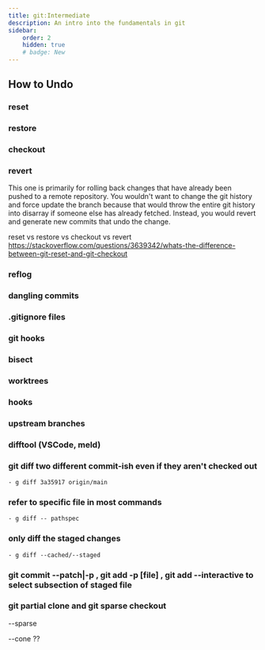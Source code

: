 ```yaml
---
title: git:Intermediate
description: An intro into the fundamentals in git
sidebar:
    order: 2
    hidden: true
    # badge: New
---
```


## How to Undo

### reset

### restore

### checkout

### revert

This one is primarily for rolling back changes that have already been pushed to a remote repository. You wouldn't want to change the git history and force update the branch because that would throw the entire git history into disarray if someone else has already fetched. Instead, you would revert and generate new commits that undo the change.

reset vs restore vs checkout        vs       revert
https://stackoverflow.com/questions/3639342/whats-the-difference-between-git-reset-and-git-checkout

### reflog

### dangling commits

### .gitignore files

### git hooks

### bisect

### worktrees

### hooks

### upstream branches

### difftool (VSCode, meld)

### git diff two different commit-ish even if they aren't checked out
    - g diff 3a35917 origin/main

### refer to specific file in most commands
    - g diff -- pathspec

### only diff the staged changes
    - g diff --cached/--staged

### git commit --patch|-p , git add -p \[file\] , git add --interactive to select subsection of staged file

### git partial clone and git sparse checkout
--sparse

--cone ??
